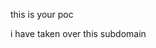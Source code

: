 <!DOCTYPE html>
<html lang="en" dir="ltr">
  <head>
    <meta charset="utf-8">
    <title>this is shubham</title>
  </head>
  <body>
    <p>this is your  poc</p>
    <p>i have taken over this subdomain</p>
    
  </body>
</html>
